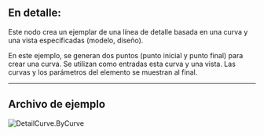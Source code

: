 ## En detalle:
Este nodo crea un ejemplar de una línea de detalle basada en una curva y una vista especificadas (modelo, diseño).

En este ejemplo, se generan dos puntos (punto inicial y punto final) para crear una curva. Se utilizan como entradas esta curva y una vista. Las curvas y los parámetros del elemento se muestran al final.

___
## Archivo de ejemplo

![DetailCurve.ByCurve](./Revit.Elements.DetailCurve.ByCurve_img.jpg)

